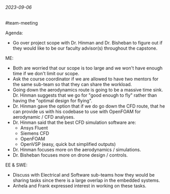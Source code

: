 ######  2023-09-06
#team-meeting

Agenda:
- Go over project scope with Dr. Hinman and Dr. Bisheban to figure out if they would like to be our faculty advisor(s) throughout the capstone.


ME:
- Both are worried that our scope is too large and we won't have enough time if we don't limit our scope.
- Ask the course coordinator if we are allowed to have two mentors for the same sub-team so that they can share the workload.
- Going down the aerodynamics route is going to be a massive time sink. Dr. Hinman suggests that we go for "good enough to fly" rather than having the "optimal design for flying".
- Dr. Hinman gave the option that if we do go down the CFD route, that he can provide us with his codebase to use with OpenFOAM for aerodynamic / CFD analyses.
- Dr. Hinman said that the best CFD simulation software are:
	- Ansys Fluent
	- Siemens CFD
	- OpenFOAM
	- OpenVSP (easy, quick but simplified outputs)
- Dr. Hinman focuses more on the aerodynamics / simulations.
- Dr. Bisheban focuses more on drone design / controls.


EE & SWE:
- Discuss with Electrical and Software sub-teams how they would be sharing tasks since there is a large overlap in the embedded systems.
- Anhela and Frank expressed interest in working on these tasks.